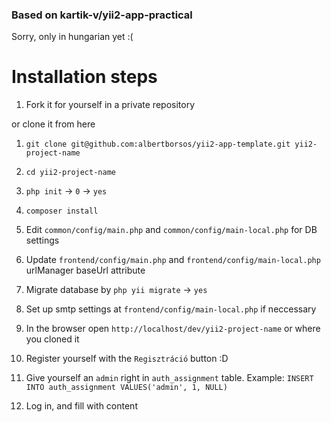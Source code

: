 ### Based on kartik-v/yii2-app-practical

Sorry, only in hungarian yet :(

Installation steps
===================

1. Fork it for yourself in a private repository

or clone it from here

1. `git clone git@github.com:albertborsos/yii2-app-template.git yii2-project-name`

2. `cd yii2-project-name`
3. `php init` -> `0` -> `yes`
4. `composer install`
5. Edit `common/config/main.php` and `common/config/main-local.php` for DB settings
6. Update `frontend/config/main.php` and `frontend/config/main-local.php` urlManager baseUrl attribute
7. Migrate database by `php yii migrate` -> `yes`

8. Set up smtp settings at `frontend/config/main-local.php` if neccessary
9. In the browser open `http://localhost/dev/yii2-project-name` or where you cloned it
10. Register yourself with the `Regisztráció` button :D
11. Give yourself an `admin` right in `auth_assignment` table. Example: `INSERT INTO auth_assignment VALUES('admin', 1, NULL)`
12. Log in, and fill with content
